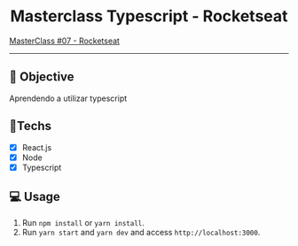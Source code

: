 <h1 align="center">
    Masterclass Typescript - Rocketseat
</h1>

<a href="https://www.youtube.com/watch?v=0mYq5LrQN1s"> MasterClass #07 - Rocketseat </a> 

<hr>

## 🎯 Objective

Aprendendo a utilizar typescript

## 🚀Techs

- [x] React.js
- [x] Node
- [x] Typescript

## 💻 Usage

1. Run `npm install` or `yarn install`.<br />
2. Run `yarn start` and `yarn dev` and access `http://localhost:3000`.<br />
